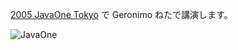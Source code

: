 <!--
date: 2005-11-08
slug: 2005javaone
title: JavaOne Tokyoで講演します
-->

[2005 JavaOne Tokyo](http://jp.sun.com/company/events/javaone/2005/) で Geronimo
ねたで講演します。

![JavaOne](http://jp.sun.com/company/events/javaone/2005/images/top.gif)
